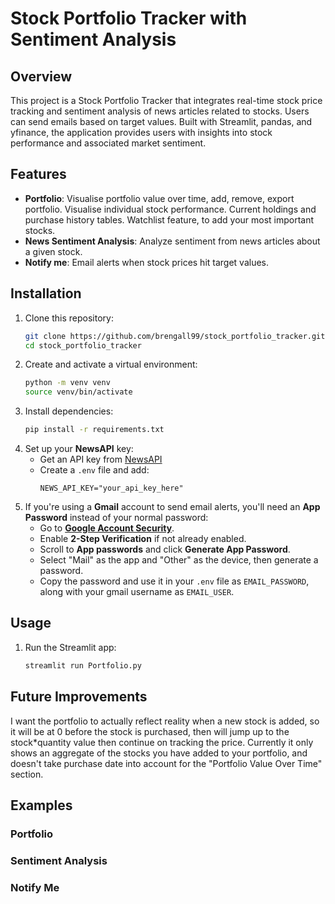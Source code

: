 # Stock Portfolio Tracker with Sentiment Analysis

## Overview
This project is a Stock Portfolio Tracker that integrates real-time stock price tracking and sentiment analysis of news articles related to stocks. Users can send emails based on target values. Built with Streamlit, pandas, and yfinance, the application provides users with insights into stock performance and associated market sentiment.

## Features
- **Portfolio**: Visualise portfolio value over time, add, remove, export portfolio. Visualise individual stock performance. Current holdings and purchase history tables. Watchlist feature, to add your most important stocks.
- **News Sentiment Analysis**: Analyze sentiment from news articles about a given stock.
- **Notify me**: Email alerts when stock prices hit target values.

## Installation
1. Clone this repository:
   ```sh
   git clone https://github.com/brengall99/stock_portfolio_tracker.git
   cd stock_portfolio_tracker
   ```
2. Create and activate a virtual environment:
   ```sh
   python -m venv venv
   source venv/bin/activate
   ```
3. Install dependencies:
   ```sh
   pip install -r requirements.txt
   ```
4. Set up your **NewsAPI** key:
   - Get an API key from [NewsAPI](https://newsapi.org/)
   - Create a `.env` file and add:
     ```env
     NEWS_API_KEY="your_api_key_here"
     ```
5. If you're using a **Gmail** account to send email alerts, you'll need an **App Password** instead of your normal password:
   - Go to **[Google Account Security](https://myaccount.google.com/security)**.
   - Enable **2-Step Verification** if not already enabled.
   - Scroll to **App passwords** and click **Generate App Password**.
   - Select "Mail" as the app and "Other" as the device, then generate a password.
   - Copy the password and use it in your `.env` file as `EMAIL_PASSWORD`, along with your gmail username as `EMAIL_USER`.

## Usage
1. Run the Streamlit app:
   ```sh
   streamlit run Portfolio.py
   ```

## Future Improvements
I want the portfolio to actually reflect reality when a new stock is added, so it will be at 0 before the stock is purchased, then will jump up to the stock*quantity value then continue on tracking the price. Currently it only shows an aggregate of the stocks you have added to your portfolio, and doesn't take purchase date into account for the "Portfolio Value Over Time" section.

## Examples

### Portfolio

### Sentiment Analysis

### Notify Me